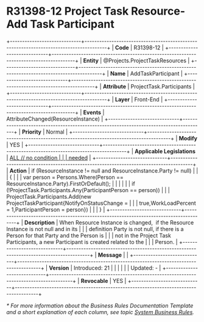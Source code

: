 ﻿---
erp.type: front-end-business-rule
erp.entity: Projects.ProjectTaskResources
---

# R31398-12 Project Task Resource- Add Task Participant
+-----------------------------+---------------------------------------------------------------------------------------+
| **Code**                    | R31398-12                                                                             |
+-----------------------------+---------------------------------------------------------------------------------------+
| **Entity**                  | @Projects.ProjectTaskResources                                                        |
+-----------------------------+---------------------------------------------------------------------------------------+
| **Name**                    | AddTaskParticipant                                                                    |
+-----------------------------+---------------------------------------------------------------------------------------+
| **Attribute**               | ProjectTask.Participants                                                              |
+-----------------------------+---------------------------------------------------------------------------------------+
| **Layer**                   | Front-End                                                                             |
+-----------------------------+---------------------------------------------------------------------------------------+
| **Events**                  | AttributeChanged(ResourceInstance)                                                    |
+-----------------------------+---------------------------------------------------------------------------------------+
| **Priority**                | Normal                                                                                |
+-----------------------------+---------------------------------------------------------------------------------------+
| **Modify**                  | YES                                                                                   |
+-----------------------------+---------------------------------------------------------------------------------------+
| **Applicable Legislations** | [ALL // no condition                                                                  |
|                             | needed](xref:applicable-legislations)                                                 |
+-----------------------------+---------------------------------------------------------------------------------------+
| **Action**                  | if (ResourceInstance != null and ResourceInstance.Party != null)                      |
|                             | {                                                                                     |
|                             | var person = Persons.Where(Person == ResourceInstance.Party).FirstOrDefault();        |
|                             |                                                                                       |
|                             | if (!ProjectTask.Participants.Any(ParticipantPerson == person))                       |
|                             | ProjectTask.Participants.Add(new ProjectTaskParticipant{NotifyOnStatusChange =        |
|                             | true,WorkLoadPercent = 1,ParticipantPerson = person})                                 |
|                             | }                                                                                     |
+-----------------------------+---------------------------------------------------------------------------------------+
| **Description**             | When Resource Instance is changed,  if the Resource Instance is not null and in its   |
|                             | definition Party is not null, if there is a Person for that Party and the Person is   |
|                             | not in the Project Task Participants, a new Participant is created related to the     |
|                             | Person.                                                                               |
+-----------------------------+---------------------------------------------------------------------------------------+
| **Message**                 |                                                                                       |
+-----------------------------+---------------------------------------------------------------------------------------+
| **Version**                 | Introduced: 21                                                                        |
|                             |                                                                                       |
|                             | Updated: -                                                                            |
+-----------------------------+---------------------------------------------------------------------------------------+
| **Revocable**               | YES                                                                                   |
+-----------------------------+---------------------------------------------------------------------------------------+

*\* For more information about the Business Rules Documentation Template and a short explanation of each column, see
topic [System Business Rules](../templates/template-description-system-business-rules.md).*
